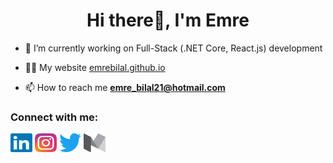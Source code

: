 <h1 align="center">Hi there👋, I'm Emre</h1>

- 🔭 I’m currently working on Full-Stack (.NET Core, React.js) development

- 👨‍💻 My website [emrebilal.github.io](https://emrebilal.github.io)

- 📫 How to reach me **emre_bilal21@hotmail.com**

<h3 align="left">Connect with me:</h3>
<p align="left">
<a href="https://linkedin.com/in/emrebilal21" target="_blank"><img align="center" src="https://raw.githubusercontent.com/emrebilal/emrebilal/main/assets/linkedin.svg" alt="emrebilal21" height="30" width="35" /></a>
<a href="https://instagram.com/emreebilall" target="_blank"><img align="center" src="https://raw.githubusercontent.com/emrebilal/emrebilal/main/assets/instagram.svg" alt="emreebilall" height="30" width="35" /></a>
<a href="https://twitter.com/emrebilall" target="_blank"><img align="center" src="https://raw.githubusercontent.com/emrebilal/emrebilal/main/assets/twitter-new.svg" alt="emrebilall" height="30" width="35" /></a>
<a href="https://medium.com/@emrebilal" target="_blank"><img align="center" src="https://raw.githubusercontent.com/emrebilal/emrebilal/main/assets/medium-m.svg" alt="@emrebilal" height="30" width="35" /></a>
</p>
